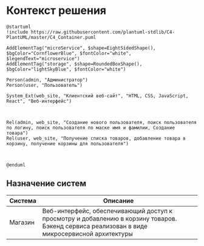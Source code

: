 # Контекст решения
<!-- Окружение системы (роли, участники, внешние системы) и связи системы с ним. Диаграмма контекста C4 и текстовое описание. 
-->
```plantuml
@startuml
!include https://raw.githubusercontent.com/plantuml-stdlib/C4-PlantUML/master/C4_Container.puml

AddElementTag("microService", $shape=EightSidedShape(), $bgColor="CornflowerBlue", $fontColor="white", $legendText="microservice")
AddElementTag("storage", $shape=RoundedBoxShape(), $bgColor="lightSkyBlue", $fontColor="white")

Person(admin, "Администратор")
Person(user, "Пользователь")

System_Ext(web_site, "Клиентский веб-сайт", "HTML, CSS, JavaScript, React", "Веб-интерфейс")



Rel(admin, web_site, "Создание нового пользователя, поиск пользователя по логину, поиск пользователя по маске имя и фамилии, Создание товара")
Rel(user, web_site, "Получение списка товаров, добавление товара в корзину, получение корзины для пользователя")



@enduml
```
## Назначение систем
|Система| Описание|
|-------|---------|
| Магазин | Веб-интерфейс, обеспечивающий доступ к просмотру и добавлению в корзину товаров. Бэкенд сервиса реализован в виде микросервисной архитектуры |


